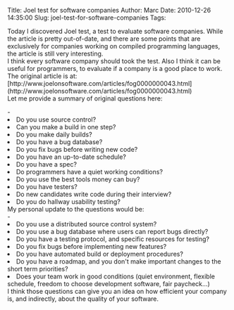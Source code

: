Title: Joel test for software companies
Author: Marc
Date: 2010-12-26 14:35:00
Slug: joel-test-for-software-companies
Tags: 

<div><blockquote></blockquote><blockquote></blockquote><blockquote></blockquote><blockquote></blockquote>Today I discovered Joel test, a test to evaluate software companies. While the article is pretty out-of-date, and there are some points that are exclusively for companies working on compiled programming languages, the article is still very interesting.</div><div>
</div><div>I think every software company should took the test. Also I think it can be useful for programmers, to evaluate if a company is a good place to work.</div><div>
</div><div>The original article is at:</div>[http://www.joelonsoftware.com/articles/fog0000000043.html](http://www.joelonsoftware.com/articles/fog0000000043.html)

<div>Let me provide a summary of original questions here:</div><div><blockquote></blockquote>- <li>Do you use source control?</li><li>Can you make a build in one step?</li><li>Do you make daily builds?</li><li>Do you have a bug database?</li><li>Do you fix bugs before writing new code?</li><li>Do you have an up-to-date schedule?</li><li>Do you have a spec?</li><li>Do programmers have a quiet working conditions?</li><li>Do you use the best tools money can buy?</li><li>Do you have testers?</li><li>Do new candidates write code during their interview?</li><li>Do you do hallway usability testing?</li>
</div><div>My personal update to the questions would be:</div><div>- <li>Do you use a distributed source control system?</li><li>Do you use a bug database where users can report bugs directly?</li><li>Do you have a testing protocol, and specific resources for testing?</li><li>Do you fix bugs before implementing new features?</li><li>Do you have automated build or deployment procedures?</li><li>Do you have a roadmap, and you don't make important changes to the short term priorities?</li><li>Does your team work in good conditions (quiet environment, flexible schedule, freedom to choose development software, fair paycheck...)</li>
<div>I think those questions can give you an idea on how efficient your company is, and indirectly, about the quality of your software.</div></div>